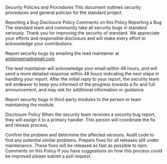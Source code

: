 Security Policies and Procedures
This document outlines security procedures and general policies for the standard project.

Reporting a Bug
Disclosure Policy
Comments on this Policy
Reporting a Bug
The standard team and community take all security bugs in standard seriously. Thank you for improving the security of standard. We appreciate your efforts and responsible disclosure and will make every effort to acknowledge your contributions.

Report security bugs by emailing the lead maintainer at ambimeena@gmail.com

The lead maintainer will acknowledge your email within 48 hours, and will send a more detailed response within 48 hours indicating the next steps in handling your report. After the initial reply to your report, the security team will endeavor to keep you informed of the progress towards a fix and full announcement, and may ask for additional information or guidance.

Report security bugs in third-party modules to the person or team maintaining the module.

Disclosure Policy
When the security team receives a security bug report, they will assign it to a primary handler. This person will coordinate the fix and release process, 

Confirm the problem and determine the affected versions.
Audit code to find any potential similar problems.
Prepare fixes for all releases still under maintenance. These fixes will be released as fast as possible to npm.
Comments on this Policy
If you have suggestions on how this process could be improved please submit a pull request.
